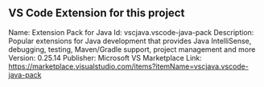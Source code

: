 ## VS Code Extension for this project

Name: Extension Pack for Java
Id: vscjava.vscode-java-pack
Description: Popular extensions for Java development that provides Java IntelliSense, debugging, testing, Maven/Gradle support, project management and more
Version: 0.25.14
Publisher: Microsoft
VS Marketplace Link: https://marketplace.visualstudio.com/items?itemName=vscjava.vscode-java-pack
